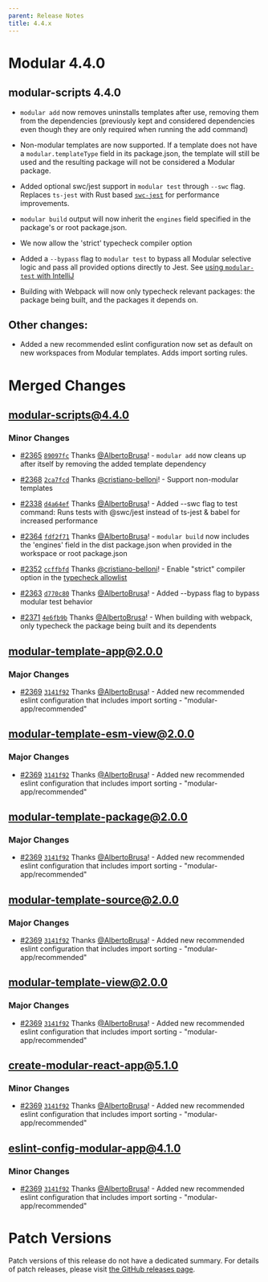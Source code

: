 ```yaml
---
parent: Release Notes
title: 4.4.x
---
```


# Modular 4.4.0

## modular-scripts 4.4.0

- `modular add` now removes uninstalls templates after use, removing them from
  the dependencies (previously kept and considered dependencies even though they
  are only required when running the add command)

- Non-modular templates are now supported. If a template does not have a
  `modular.templateType` field in its package.json, the template will still be
  used and the resulting package will not be considered a Modular package.

- Added optional swc/jest support in `modular test` through `--swc` flag.
  Replaces `ts-jest` with Rust based
  [`swc-jest`](https://swc.rs/docs/usage/jest) for performance improvements.

- `modular build` output will now inherit the `engines` field specified in the
  package's or root package.json.

- We now allow the 'strict' typecheck compiler option

- Added a `--bypass` flag to `modular test` to bypass all Modular selective
  logic and pass all provided options directly to Jest. See
  [using `modular-test` with IntelliJ](../commands/test.md#configuring-intellij)

- Building with Webpack will now only typecheck relevant packages: the package
  being built, and the packages it depends on.

## Other changes:

- Added a new recommended eslint configuration now set as default on new
  workspaces from Modular templates. Adds import sorting rules.

# Merged Changes

## modular-scripts@4.4.0

### Minor Changes

- [#2365](https://github.com/jpmorganchase/modular/pull/2365)
  [`89097fc`](https://github.com/jpmorganchase/modular/commit/89097fc98ffa14af4b223ecf1fbaf5ce5670d1d0)
  Thanks [@AlbertoBrusa](https://github.com/AlbertoBrusa)! - `modular add` now
  cleans up after itself by removing the added template dependency

- [#2368](https://github.com/jpmorganchase/modular/pull/2368)
  [`2ca7fcd`](https://github.com/jpmorganchase/modular/commit/2ca7fcd39affb4c4033665a80f04053def45d453)
  Thanks [@cristiano-belloni](https://github.com/cristiano-belloni)! - Support
  non-modular templates

- [#2338](https://github.com/jpmorganchase/modular/pull/2338)
  [`d4a64ef`](https://github.com/jpmorganchase/modular/commit/d4a64efba3742795d0a0ee280618881a972a6921)
  Thanks [@AlbertoBrusa](https://github.com/AlbertoBrusa)! - Added --swc flag to
  test command: Runs tests with @swc/jest instead of ts-jest & babel for
  increased performance

- [#2364](https://github.com/jpmorganchase/modular/pull/2364)
  [`fdf2f71`](https://github.com/jpmorganchase/modular/commit/fdf2f71204e4c72fa0468500a0ad271a29420fdc)
  Thanks [@AlbertoBrusa](https://github.com/AlbertoBrusa)! - `modular build` now
  includes the 'engines' field in the dist package.json when provided in the
  workspace or root package.json

- [#2352](https://github.com/jpmorganchase/modular/pull/2352)
  [`ccffbfd`](https://github.com/jpmorganchase/modular/commit/ccffbfd909d4451c030be16b26adf53d3581d52a)
  Thanks [@cristiano-belloni](https://github.com/cristiano-belloni)! - Enable
  "strict" compiler option in the
  [typecheck allowlist](https://modular.js.org/commands/typecheck/#configuration)

- [#2363](https://github.com/jpmorganchase/modular/pull/2363)
  [`d770c80`](https://github.com/jpmorganchase/modular/commit/d770c80e8afd846d69b82b31d28f5b6904357262)
  Thanks [@AlbertoBrusa](https://github.com/AlbertoBrusa)! - Added --bypass flag
  to bypass modular test behavior

- [#2371](https://github.com/jpmorganchase/modular/pull/2371)
  [`4e6fb9b`](https://github.com/jpmorganchase/modular/commit/4e6fb9b68b78aed8b424bbfcd2197fd5412ef2d0)
  Thanks [@AlbertoBrusa](https://github.com/AlbertoBrusa)! - When building with
  webpack, only typecheck the package being built and its dependents

## modular-template-app@2.0.0

### Major Changes

- [#2369](https://github.com/jpmorganchase/modular/pull/2369)
  [`3141f92`](https://github.com/jpmorganchase/modular/commit/3141f9259afccff4fbac9d5428d4d4b7714b9911)
  Thanks [@AlbertoBrusa](https://github.com/AlbertoBrusa)! - Added new
  recommended eslint configuration that includes import sorting -
  "modular-app/recommended"

## modular-template-esm-view@2.0.0

### Major Changes

- [#2369](https://github.com/jpmorganchase/modular/pull/2369)
  [`3141f92`](https://github.com/jpmorganchase/modular/commit/3141f9259afccff4fbac9d5428d4d4b7714b9911)
  Thanks [@AlbertoBrusa](https://github.com/AlbertoBrusa)! - Added new
  recommended eslint configuration that includes import sorting -
  "modular-app/recommended"

## modular-template-package@2.0.0

### Major Changes

- [#2369](https://github.com/jpmorganchase/modular/pull/2369)
  [`3141f92`](https://github.com/jpmorganchase/modular/commit/3141f9259afccff4fbac9d5428d4d4b7714b9911)
  Thanks [@AlbertoBrusa](https://github.com/AlbertoBrusa)! - Added new
  recommended eslint configuration that includes import sorting -
  "modular-app/recommended"

## modular-template-source@2.0.0

### Major Changes

- [#2369](https://github.com/jpmorganchase/modular/pull/2369)
  [`3141f92`](https://github.com/jpmorganchase/modular/commit/3141f9259afccff4fbac9d5428d4d4b7714b9911)
  Thanks [@AlbertoBrusa](https://github.com/AlbertoBrusa)! - Added new
  recommended eslint configuration that includes import sorting -
  "modular-app/recommended"

## modular-template-view@2.0.0

### Major Changes

- [#2369](https://github.com/jpmorganchase/modular/pull/2369)
  [`3141f92`](https://github.com/jpmorganchase/modular/commit/3141f9259afccff4fbac9d5428d4d4b7714b9911)
  Thanks [@AlbertoBrusa](https://github.com/AlbertoBrusa)! - Added new
  recommended eslint configuration that includes import sorting -
  "modular-app/recommended"

## create-modular-react-app@5.1.0

### Minor Changes

- [#2369](https://github.com/jpmorganchase/modular/pull/2369)
  [`3141f92`](https://github.com/jpmorganchase/modular/commit/3141f9259afccff4fbac9d5428d4d4b7714b9911)
  Thanks [@AlbertoBrusa](https://github.com/AlbertoBrusa)! - Added new
  recommended eslint configuration that includes import sorting -
  "modular-app/recommended"

## eslint-config-modular-app@4.1.0

### Minor Changes

- [#2369](https://github.com/jpmorganchase/modular/pull/2369)
  [`3141f92`](https://github.com/jpmorganchase/modular/commit/3141f9259afccff4fbac9d5428d4d4b7714b9911)
  Thanks [@AlbertoBrusa](https://github.com/AlbertoBrusa)! - Added new
  recommended eslint configuration that includes import sorting -
  "modular-app/recommended"

# Patch Versions

Patch versions of this release do not have a dedicated summary. For details of
patch releases, please visit
[the GitHub releases page](https://github.com/jpmorganchase/modular/releases).
